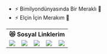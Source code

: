 - ⚡ Bimilyondünyasında Bir Meraklı 🤣
- ⚡ Elçin İçin Merakım &#127775;
<table class="center">
  <tr> 
    <th colspan="5">😻 Sosyal Linklerim</th>
  </tr>
  <tr>
    <td>
      <a href="https://instagram.com/hakandinger">
        <img src="https://img.shields.io/badge/Instagram-E4405F?style=for-the-badge&logo=instagram&logoColor=white">
      </a>
    </td>
    <td>
      <a href="https://twitter.com/dinger_hakan">
        <img src="https://img.shields.io/badge/Twitter-1DA1F2?style=for-the-badge&logo=twitter&logoColor=white">
      </a>
    </td>
    <td>
      <a href="https://github.com/hakandinger">
        <img src="https://img.shields.io/badge/GitHub-100000?style=for-the-badge&logo=github&logoColor=white">
      </a>
    </td>
    <td>
      <a href="mailto:hdngr@hotmail.com.tr">
        <img src="https://img.shields.io/badge/Gmail-D14836?style=for-the-badge&logo=gmail&logoColor=white">
      </a>
    </td>
    <td>
      <a href="http://bimilyondunya.com.tr/">
        <img src="https://img.shields.io/badge/HTML-239120?style=for-the-badge&logo=html5&logoColor=white">
      </a>
    </td>
  </tr>
</table>

